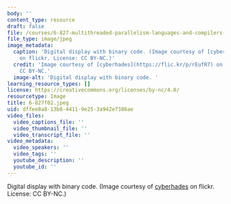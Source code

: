 ```yaml
---
body: ''
content_type: resource
draft: false
file: /courses/6-827-multithreaded-parallelism-languages-and-compilers-fall-2002/6-827f02.jpeg
file_type: image/jpeg
image_metadata:
  caption: 'Digital display with binary code. (Image courtesy of [cyberhades](https://flic.kr/p/rEufR7)
    on flickr. License: CC BY-NC.)'
  credit: 'Image courtesy of [cyberhades](https://flic.kr/p/rEufR7) on flickr. License:
    CC BY-NC.'
  image-alt: 'Digital display with binary code. '
learning_resource_types: []
license: https://creativecommons.org/licenses/by-nc/4.0/
resourcetype: Image
title: 6-827f02.jpeg
uid: dffee8a8-13b8-4411-9e25-3a942e7386ae
video_files:
  video_captions_file: ''
  video_thumbnail_file: ''
  video_transcript_file: ''
video_metadata:
  video_speakers: ''
  video_tags: ''
  youtube_description: ''
  youtube_id: ''
---
```

Digital display with binary code. (Image courtesy of [cyberhades](https://flic.kr/p/rEufR7) on flickr. License: CC BY-NC.)